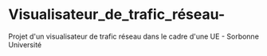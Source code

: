 # Visualisateur_de_trafic_réseau-
Projet d'un visualisateur de trafic réseau dans le cadre d'une UE - Sorbonne Université  
